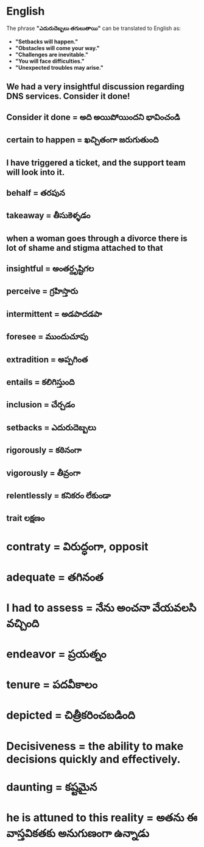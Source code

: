 # English

The phrase **"ఎదురుదెబ్బలు తగులుతాయి"** can be translated to English as:  

- **"Setbacks will happen."**  
- **"Obstacles will come your way."**  
- **"Challenges are inevitable."**  
- **"You will face difficulties."**  
- **"Unexpected troubles may arise."**  

## We had a very insightful discussion regarding DNS services. Consider it done!
## Consider it done = అది అయిపోయిందని భావించండి
## certain to happen = ఖచ్చితంగా జరుగుతుంది
## I have triggered a ticket, and the support team will look into it.
## behalf = తరపున
## takeaway = తీసుకెళ్ళడం
## when a woman goes through a divorce there is lot of shame and stigma attached to that
## insightful = అంతర్దృష్టిగల
## perceive = గ్రహిస్తారు
## intermittent = అడపాదడపా
## foresee = ముందుచూపు
## extradition = అప్పగింత
## entails = కలిగిస్తుంది
## inclusion = చేర్చడం
## setbacks = ఎదురుదెబ్బలు
## rigorously = కఠినంగా
## vigorously = తీవ్రంగా
## relentlessly = కనికరం లేకుండా
## trait లక్షణం
# contraty = విరుద్ధంగా, opposit
# adequate = తగినంత
# I had to assess = నేను అంచనా వేయవలసి వచ్చింది
# endeavor = ప్రయత్నం
# tenure = పదవీకాలం
# depicted = చిత్రీకరించబడింది
# Decisiveness = the ability to make decisions quickly and effectively.
# daunting = కష్టమైన
# he is attuned to this reality = అతను ఈ వాస్తవికతకు అనుగుణంగా ఉన్నాడు

